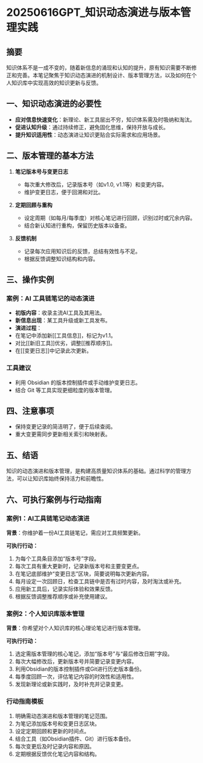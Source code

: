 # 20250616GPT_知识动态演进与版本管理实践

## 摘要

知识体系不是一成不变的，随着新信息的涌现和认知的提升，原有知识需要不断修正和完善。本笔记聚焦于知识动态演进的机制设计、版本管理方法，以及如何在个人知识库中实现高效的知识更新与反馈。

## 一、知识动态演进的必要性

- **应对信息快速变化**：新理论、新工具层出不穷，知识体系需及时吸纳和淘汰。
- **促进认知升级**：通过持续修正，避免固化思维，保持开放与成长。
- **提升知识适用性**：动态演进让知识更贴合实际需求和应用场景。

## 二、版本管理的基本方法

1. **笔记版本号与变更日志**
   - 每次重大修改后，记录版本号（如v1.0, v1.1等）和变更内容。
   - 维护变更日志，便于回溯和对比。

2. **定期回顾与重构**
   - 设定周期（如每月/每季度）对核心笔记进行回顾，识别过时或冗余内容。
   - 结合新认知进行重构，保留历史版本以备查。

3. **反馈机制**
   - 记录每次应用知识后的反馈，总结有效性与不足。
   - 根据反馈调整知识结构和内容。

## 三、操作实例

### 案例：AI 工具链笔记的动态演进

- **初版内容**：收录主流AI工具及其用法。
- **新信息出现**：某工具升级或新工具发布。
- **演进过程**：
- 在笔记中添加新[[工具信息]]，标记为v1.1。
- 对比[[新旧工具]]优劣，调整[[推荐顺序]]。
- 在[[变更日志]]中记录此次更新。

### 工具建议

- 利用 Obsidian 的版本控制插件或手动维护变更日志。
- 结合 Git 等工具实现更细粒度的版本管理。

## 四、注意事项

- 保持变更记录的简洁明了，便于后续查阅。
- 重大变更需同步更新相关索引和映射表。

## 五、结语

知识的动态演进和版本管理，是构建高质量知识体系的基础。通过科学的管理方法，可以让知识库始终保持活力和前瞻性。

## 六、可执行案例与行动指南

### 案例1：AI工具链笔记动态演进

**背景**：你维护着一份AI工具链笔记，需应对工具频繁更新。

**可执行行动：**
1. 为每个工具条目添加“版本号”字段。
2. 每次工具有重大更新时，记录新版本号和主要变更点。
3. 在笔记底部维护“变更日志”区块，简要说明每次更新内容。
4. 每月设定一次回顾日，检查工具链中是否有过时内容，及时淘汰或补充。
5. 应用新工具后，记录实际体验和效果反馈。
6. 根据反馈调整推荐顺序或补充使用建议。

### 案例2：个人知识库版本管理

**背景**：你希望对个人知识库的核心理论笔记进行版本管理。

**可执行行动：**
1. 选定需版本管理的核心笔记，添加“版本号”与“最后修改日期”字段。
2. 每次大幅修改后，更新版本号并简要记录变更内容。
3. 利用Obsidian的版本控制插件或Git进行历史版本备份。
4. 每季度回顾一次，评估笔记内容的时效性和适用性。
5. 发现新理论或新实践时，及时补充并记录变更。

### 行动指南模板

1. 明确需动态演进和版本管理的笔记范围。
2. 为笔记添加版本号和变更日志区块。
3. 设定定期回顾和更新的时间点。
4. 结合工具（如Obsidian插件、Git）进行版本备份。
5. 每次变更后及时记录内容和原因。
6. 定期根据反馈优化笔记内容和结构。
